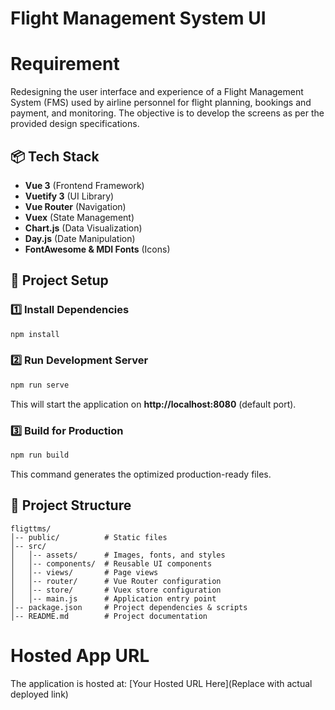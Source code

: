 # Flight Management System UI

# Requirement

Redesigning the user interface and experience of a Flight Management System (FMS) used by airline personnel for flight planning, bookings and payment, and monitoring. The objective is to develop the screens as per the provided design specifications.

## 📦 Tech Stack
- **Vue 3** (Frontend Framework)
- **Vuetify 3** (UI Library)
- **Vue Router** (Navigation)
- **Vuex** (State Management)
- **Chart.js** (Data Visualization)
- **Day.js** (Date Manipulation)
- **FontAwesome & MDI Fonts** (Icons)

## 📂 Project Setup

### 1️⃣ Install Dependencies
```sh
npm install
```

### 2️⃣ Run Development Server
```sh
npm run serve
```
This will start the application on **http://localhost:8080** (default port).

### 3️⃣ Build for Production
```sh
npm run build
```
This command generates the optimized production-ready files.

## 📜 Project Structure
```
fligttms/
│-- public/          # Static files
│-- src/
│   │-- assets/      # Images, fonts, and styles
│   │-- components/  # Reusable UI components
│   │-- views/       # Page views
│   │-- router/      # Vue Router configuration
│   │-- store/       # Vuex store configuration
│   │-- main.js      # Application entry point
│-- package.json     # Project dependencies & scripts
│-- README.md        # Project documentation
```

# Hosted App URL

The application is hosted at: [Your Hosted URL Here](Replace with actual deployed link)